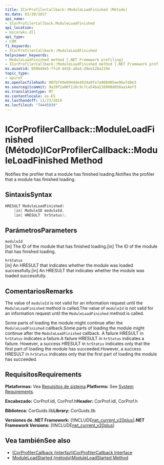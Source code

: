 ```yaml
---
title: ICorProfilerCallback::ModuleLoadFinished (Método)
ms.date: 03/30/2017
api_name:
- ICorProfilerCallback.ModuleLoadFinished
api_location:
- mscorwks.dll
api_type:
- COM
f1_keywords:
- ICorProfilerCallback::ModuleLoadFinished
helpviewer_keywords:
- ModuleLoadFinished method [.NET Framework profiling]
- ICorProfilerCallback::ModuleLoadFinished method [.NET Framework profiling]
ms.assetid: 050649e5-ffc0-4458-a0a4-d9ee128a219e
topic_type:
- apiref
ms.openlocfilehash: 08fbf49e6944de4934a9fe7a960405ee96a7d8e3
ms.sourcegitcommit: 9a39f2a06f110c9c7ca54ba216900d038aa14ef3
ms.translationtype: MT
ms.contentlocale: es-ES
ms.lasthandoff: 11/23/2019
ms.locfileid: "74445939"
---
```

# <a name="icorprofilercallbackmoduleloadfinished-method"></a><span data-ttu-id="7a035-102">ICorProfilerCallback::ModuleLoadFinished (Método)</span><span class="sxs-lookup"><span data-stu-id="7a035-102">ICorProfilerCallback::ModuleLoadFinished Method</span></span>
<span data-ttu-id="7a035-103">Notifies the profiler that a module has finished loading.</span><span class="sxs-lookup"><span data-stu-id="7a035-103">Notifies the profiler that a module has finished loading.</span></span>  
  
## <a name="syntax"></a><span data-ttu-id="7a035-104">Sintaxis</span><span class="sxs-lookup"><span data-stu-id="7a035-104">Syntax</span></span>  
  
```cpp  
HRESULT ModuleLoadFinished(  
    [in] ModuleID moduleId,  
    [in] HRESULT  hrStatus);  
```  
  
## <a name="parameters"></a><span data-ttu-id="7a035-105">Parámetros</span><span class="sxs-lookup"><span data-stu-id="7a035-105">Parameters</span></span>  
 `moduleId`  
 <span data-ttu-id="7a035-106">[in] The ID of the module that has finished loading.</span><span class="sxs-lookup"><span data-stu-id="7a035-106">[in] The ID of the module that has finished loading.</span></span>  
  
 `hrStatus`  
 <span data-ttu-id="7a035-107">[in] An HRESULT that indicates whether the module was loaded successfully.</span><span class="sxs-lookup"><span data-stu-id="7a035-107">[in] An HRESULT that indicates whether the module was loaded successfully.</span></span>  
  
## <a name="remarks"></a><span data-ttu-id="7a035-108">Comentarios</span><span class="sxs-lookup"><span data-stu-id="7a035-108">Remarks</span></span>  
 <span data-ttu-id="7a035-109">The value of `moduleId` is not valid for an information request until the `ModuleLoadFinished` method is called.</span><span class="sxs-lookup"><span data-stu-id="7a035-109">The value of `moduleId` is not valid for an information request until the `ModuleLoadFinished` method is called.</span></span>  
  
 <span data-ttu-id="7a035-110">Some parts of loading the module might continue after the `ModuleLoadFinished` callback.</span><span class="sxs-lookup"><span data-stu-id="7a035-110">Some parts of loading the module might continue after the `ModuleLoadFinished` callback.</span></span> <span data-ttu-id="7a035-111">A failure HRESULT in `hrStatus` indicates a failure.</span><span class="sxs-lookup"><span data-stu-id="7a035-111">A failure HRESULT in `hrStatus` indicates a failure.</span></span> <span data-ttu-id="7a035-112">However, a success HRESULT in `hrStatus` indicates only that the first part of loading the module has succeeded.</span><span class="sxs-lookup"><span data-stu-id="7a035-112">However, a success HRESULT in `hrStatus` indicates only that the first part of loading the module has succeeded.</span></span>  
  
## <a name="requirements"></a><span data-ttu-id="7a035-113">Requisitos</span><span class="sxs-lookup"><span data-stu-id="7a035-113">Requirements</span></span>  
 <span data-ttu-id="7a035-114">**Plataformas:** Vea [Requisitos de sistema](../../../../docs/framework/get-started/system-requirements.md).</span><span class="sxs-lookup"><span data-stu-id="7a035-114">**Platforms:** See [System Requirements](../../../../docs/framework/get-started/system-requirements.md).</span></span>  
  
 <span data-ttu-id="7a035-115">**Encabezado:** CorProf.idl, CorProf.h</span><span class="sxs-lookup"><span data-stu-id="7a035-115">**Header:** CorProf.idl, CorProf.h</span></span>  
  
 <span data-ttu-id="7a035-116">**Biblioteca:** CorGuids.lib</span><span class="sxs-lookup"><span data-stu-id="7a035-116">**Library:** CorGuids.lib</span></span>  
  
 <span data-ttu-id="7a035-117">**Versiones de .NET Framework:** [!INCLUDE[net_current_v20plus](../../../../includes/net-current-v20plus-md.md)]</span><span class="sxs-lookup"><span data-stu-id="7a035-117">**.NET Framework Versions:** [!INCLUDE[net_current_v20plus](../../../../includes/net-current-v20plus-md.md)]</span></span>  
  
## <a name="see-also"></a><span data-ttu-id="7a035-118">Vea también</span><span class="sxs-lookup"><span data-stu-id="7a035-118">See also</span></span>

- [<span data-ttu-id="7a035-119">ICorProfilerCallback (interfaz)</span><span class="sxs-lookup"><span data-stu-id="7a035-119">ICorProfilerCallback Interface</span></span>](../../../../docs/framework/unmanaged-api/profiling/icorprofilercallback-interface.md)
- [<span data-ttu-id="7a035-120">ModuleLoadStarted (método)</span><span class="sxs-lookup"><span data-stu-id="7a035-120">ModuleLoadStarted Method</span></span>](../../../../docs/framework/unmanaged-api/profiling/icorprofilercallback-moduleloadstarted-method.md)
